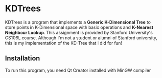 # KDTrees

KDTrees is a program that implements a **Generic K-Dimensional Tree** to store points in K-Dimensional space with basic operations and **K-Nearest Neighbour Lookup**. This assignment is provided by Stanford University's CS106L course. Although I'm not a student or alumni of Stanford university, this is my implementation of the KD-Tree that I did for fun!

## Installation

To run this program, you need Qt Creator installed with MinGW compiler
